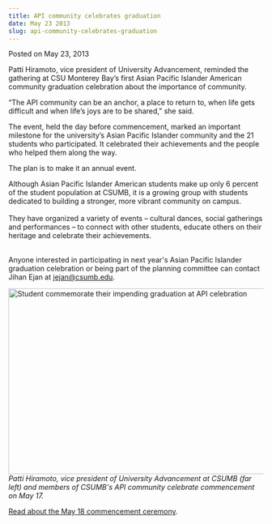```yaml
---
title: API community celebrates graduation
date: May 23 2013
slug: api-community-celebrates-graduation
---
```


 



<span class="date">Posted on May 23, 2013    </span>
<p>Patti Hiramoto, vice president of University Advancement,
reminded the gathering at CSU Monterey Bay&#x2019;s first Asian Pacific
Islander American community graduation celebration about the
importance of community.</p>
<p>&#x201C;The API community can be an anchor, a place to return to, when
life gets difficult and when life&#x2019;s joys are to be shared,&#x201D; she
said.</p>
<p>The event, held the day before commencement, marked an important
milestone for the university&#x2019;s Asian Pacific Islander community and
the 21 students who participated. It celebrated their achievements
and the people who helped them along the way.</p>
<p>The plan is to make it an annual event.</p>
<p>Although Asian Pacific Islander American students make up only 6
percent of the student population at CSUMB, it is a growing group
with students dedicated to building a stronger, more vibrant
community on campus.<br>
<br>
They have organized a variety of events &#x2013; cultural dances, social
gatherings and performances &#x2013; to connect with other students,
educate others on their heritage and celebrate their
achievements.</br></br></p>
<p>Anyone interested in participating in next year&apos;s Asian Pacific
Islander graduation celebration or being part of the planning
committee can contact Jihan Ejan at <a href="mailto:jejan@csumb.edu">jejan@csumb.edu</a>.</p>
<p><img alt="Student commemorate their impending graduation at API celebration" src="https://news.csumb.edu/sites/default/files/65/attachments/news/images/group_shot.jpg" style="width:550px; height:367px"><br>
<em>Patti Hiramoto, vice president of University Advancement at
CSUMB (far left) and members of CSUMB&apos;s API community celebrate
commencement on May 17.</em></br></img></p>
<p><a href="../18/thousands-celebrate-commencement.html" rel="nofollow">Read about the May 18 commencement ceremony</a>.</p>





```
